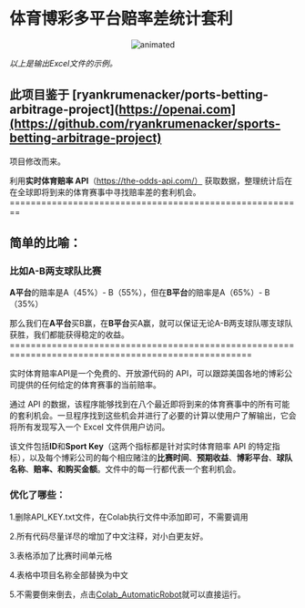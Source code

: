 # 体育博彩多平台赔率差统计套利

<p align="center">
  <img src="https://user-images.githubusercontent.com/113403062/190924275-629eaf18-183c-4781-81a2-fd0337143ba9.jpg" alt="animated"/>
</p>

*以上是输出Excel文件的示例。*

## 此项目鉴于 [ryankrumenacker/ports-betting-arbitrage-project](https://openai.com](https://github.com/ryankrumenacker/sports-betting-arbitrage-project)

项目修改而来。

利用**实时体育赔率 API**（https://the-odds-api.com/） 获取数据，整理统计后在在全球即将到来的体育赛事中寻找赔率差的套利机会。========================================================
## 简单的比喻：

### 比如A-B两支球队比赛

**A平台**的赔率是A（45%）- B（55%），但在**B平台**的赔率是A（65%）- B（35%）

那么我们在**A平台**买B赢，在**B平台**买A赢，就可以保证无论A-B两支球队哪支球队获胜，我们都能获得稳定的收益。====================================================================================================

实时体育赔率API是一个免费的、开放源代码的 API，可以跟踪美国各地的博彩公司提供的任何给定的体育赛事的当前赔率。

通过 API 的数据，该程序能够找到在八个最近即将到来的体育赛事中的所有可能的套利机会。一旦程序找到这些机会并进行了必要的计算以使用户了解输出，它会将所有发现写入一个 Excel 文件供用户访问。

该文件包括**ID**和**Sport Key**（这两个指标都是针对实时体育赔率 API 的特定指标），以及每个博彩公司的每个相应赌注的**比赛时间**、**预期收益**、**博彩平台**、**球队名称**、**赔率、**和**购买金额**。文件中的每一行都代表一个套利机会。

### 优化了哪些：

1.删除API_KEY.txt文件，在Colab执行文件中添加即可，不需要调用

2.所有代码尽量详尽的增加了中文注释，对小白更友好。

3.表格添加了比赛时间单元格

4.表格中项目名称全部替换为中文

5.不需要倒来倒去，点击[Colab_AutomaticRobot](https://colab.research.google.com/drive/12AEObDy5F6VkHBSCQ605j6MpicLm1Q8Y#scrollTo=9d71f761)就可以直接运行。


